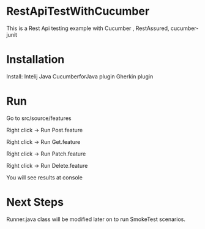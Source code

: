 # RestApiTestWithCucumber
This is a Rest Api testing example with Cucumber , RestAssured, cucumber-junit

# Installation
Install: 
  Intelij 
  Java
  CucumberforJava plugin
  Gherkin plugin

# Run
Go to src/source/features

Right click -> Run Post.feature

Right click -> Run Get.feature

Right click -> Run Patch.feature

Right click -> Run Delete.feature

You will see results at console

# Next Steps
Runner.java class will be modified later on to run SmokeTest scenarios.


